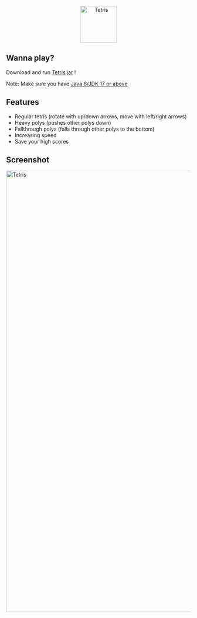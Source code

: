 <p align="center">
  <img src="https://github.com/emyhrberg/Tetris/assets/121192176/4f495369-edfe-4331-949f-ce6f8211c5db" alt="Tetris" width="100" align="center">
</p>

## Wanna play?

Download and run [Tetris.jar](https://github.com/emyhrberg/Tetris/blob/main/Tetris.jar?raw=true) !

Note: Make sure you have [Java 8/JDK 17 or above](https://www.java.com/en/download/)

## Features
* Regular tetris (rotate with up/down arrows, move with left/right arrows)
* Heavy polys (pushes other polys down)
* Fallthrough polys (falls through other polys to the bottom)
* Increasing speed
* Save your high scores

## Screenshot

<img src="https://github.com/emyhrberg/Tetris/assets/121192176/35a47b73-5be2-4f86-8b8d-5491de278f6d" alt="Tetris" width="1200">
